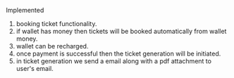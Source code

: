 Implemented

1. booking ticket functionality.
2. if wallet has money then tickets will be booked automatically from wallet money.
3. wallet can be recharged.
4. once payment is successful then the ticket generation will be initiated.
5. in ticket generation we send a email along with a pdf attachment to user's email.